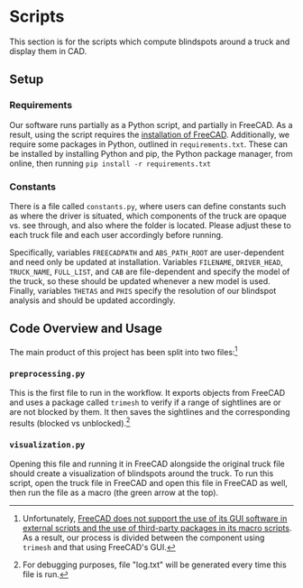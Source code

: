 # Scripts

This section is for the scripts which compute blindspots around a truck and display them in CAD.

## Setup

### Requirements
Our software runs partially as a Python script, and partially in FreeCAD. As a result, using the script requires the [installation of FreeCAD](https://www.freecad.org/downloads.php). Additionally, we require some packages in Python, outlined in `requirements.txt`. These can be installed by installing Python and pip, the Python package manager, from online, then running `pip install -r requirements.txt`

### Constants
There is a file called `constants.py`, where users can define constants such as where the driver is situated, which components of the truck are opaque vs. see through, and also where the folder is located. Please adjust these to each truck file and each user accordingly before running.

Specifically, variables `FREECADPATH` and `ABS_PATH_ROOT` are user-dependent and need only be updated at installation. Variables `FILENAME`, `DRIVER_HEAD`, `TRUCK_NAME`, `FULL_LIST`, and `CAB` are file-dependent and specify the model of the truck, so these should be updated whenever a new model is used. Finally, variables `THETAS` and `PHIS` specify the resolution of our blindspot analysis and should be updated accordingly. 

## Code Overview and Usage

The main product of this project has been split into two files:[^1]

### ```preprocessing.py```
This is the first file to run in the workflow. It exports objects from FreeCAD and uses a package called  ```trimesh``` to verify if a range of sightlines are or are not blocked by them. It then saves the sightlines and the corresponding results (blocked vs unblocked).[^2]

### ```visualization.py```
Opening this file and running it in FreeCAD alongside the original truck file should create a visualization of blindspots around the truck. To run this script, open the truck file in FreeCAD and open this file in FreeCAD as well, then run the file as a macro (the green arrow at the top).

[^1]: Unfortunately, [FreeCAD does not support the use of its GUI software in external scripts and the use of third-party packages in its macro scripts](https://github.com/FreeCAD/FreeCAD-documentation/blob/main/wiki/FreeCAD_Scripting_Basics.md). As a result, our process is divided between the component using ```trimesh``` and that using FreeCAD's GUI. 

[^2]: For debugging purposes, file "log.txt" will be generated every time this file is run. 